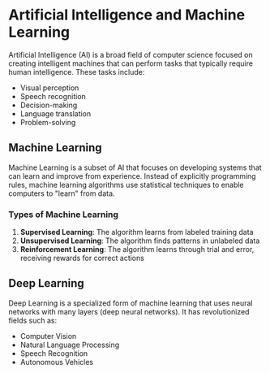 # Artificial Intelligence and Machine Learning

Artificial Intelligence (AI) is a broad field of computer science focused on creating intelligent machines that can perform tasks that typically require human intelligence. These tasks include:

- Visual perception
- Speech recognition
- Decision-making
- Language translation
- Problem-solving

## Machine Learning

Machine Learning is a subset of AI that focuses on developing systems that can learn and improve from experience. Instead of explicitly programming rules, machine learning algorithms use statistical techniques to enable computers to "learn" from data.

### Types of Machine Learning

1. **Supervised Learning**: The algorithm learns from labeled training data
2. **Unsupervised Learning**: The algorithm finds patterns in unlabeled data
3. **Reinforcement Learning**: The algorithm learns through trial and error, receiving rewards for correct actions

## Deep Learning

Deep Learning is a specialized form of machine learning that uses neural networks with many layers (deep neural networks). It has revolutionized fields such as:

- Computer Vision
- Natural Language Processing
- Speech Recognition
- Autonomous Vehicles
